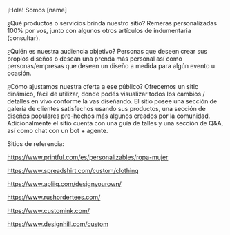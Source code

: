 ¡Hola! Somos [name]

¿Qué productos o servicios brinda nuestro sitio?
Remeras personalizadas 100% por vos, junto con algunos otros artículos de indumentaria (consultar).

¿Quién es nuestra audiencia objetivo?
Personas que deseen crear sus propios diseños o desean una prenda más personal así como personas/empresas que deseen un diseño a medida para algún evento u ocasión.

¿Cómo ajustamos nuestra oferta a ese público?
Ofrecemos un sitio dinámico, fácil de utilizar, donde podés visualizar todos los cambios / detalles en vivo conforme la vas diseñando. El sitio posee una sección de galería de clientes satisfechos usando sus productos, una sección de diseños populares pre-hechos más algunos creados por la comunidad. Adicionalmente el sitio cuenta con una guía de talles y una sección de Q&A, así como chat con un bot + agente.

Sitios de referencia:

https://www.printful.com/es/personalizables/ropa-mujer

https://www.spreadshirt.com/custom/clothing

https://www.apliiq.com/designyourown/

https://www.rushordertees.com/

https://www.customink.com/

https://www.designhill.com/custom
